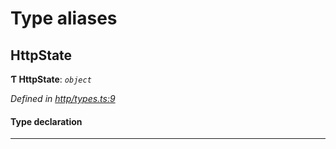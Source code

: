 

# Type aliases

<a id="httpstate"></a>

##  HttpState

**Ƭ HttpState**: *`object`*

*Defined in [http/types.ts:9](https://github.com/polkadot-js/api/blob/7fb1944/packages/rpc-provider/src/http/types.ts#L9)*

#### Type declaration

___

